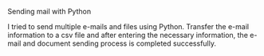 Sending mail with Python

I tried to send multiple e-mails and files using Python. Transfer the e-mail information to a csv file and after entering the necessary information, the e-mail and document sending process is completed successfully.
